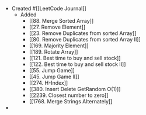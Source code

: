 - Created #[[LeetCode Journal]]
	- Added
		- [[88. Merge Sorted Array]]
		- [[27. Remove Element]]
		- [[23. Remove Duplicates from sorted Array]]
		- [[80. Remove Duplicates from sorted Array II]]
		- [[169. Majority Element]]
		- [[189. Rotate Array]]
		- [[121. Best time to buy and sell stock]]
		- [[122. Best time to buy and sell stock II]]
		- [[55. Jump Game]]
		- [[45. Jump Game II]]
		- [[274. H-Index]]
		- [[380. Insert Delete GetRandom O(1)]]
		- [[2239. Closest number to zero]]
		- [[1768. Merge Strings Alternately]]
-